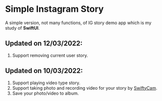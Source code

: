 # Simple Instagram Story
A simple version, not many functions, of IG story demo app which is my study of **SwiftUI**.

## Updated on 12/03/2022:
1. Support removing current user story.

## Updated on 10/03/2022:
1. Support playing video type story.
2. Support taking photo and recording video for your story by [SwiftyCam](https://github.com/Awalz/SwiftyCam).
3. Save your photo/video to album.